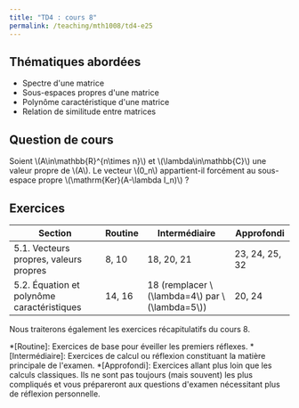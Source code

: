 ```yaml
---
title: "TD4 : cours 8"
permalink: /teaching/mth1008/td4-e25
---
```


## Thématiques abordées
- Spectre d'une matrice
- Sous-espaces propres d'une matrice
- Polynôme caractéristique d'une matrice
- Relation de similitude entre matrices

## Question de cours

Soient \\(A\in\mathbb{R}^{n\times n}\\) et \\(\lambda\in\mathbb{C}\\) une valeur propre de \\(A\\). Le vecteur \\(0_n\\) appartient-il forcément au sous-espace propre \\(\mathrm{Ker}(A-\lambda I_n)\\) ?

## Exercices

| Section                                    | Routine | Intermédiaire                                      | Approfondi     |
| ------------------------------------------ | ------- | -------------------------------------------------- | -------------- |
| 5.1. Vecteurs propres, valeurs propres     | 8, 10   | 18, 20, 21                                         | 23, 24, 25, 32 |
| 5.2. Équation et polynôme caractéristiques | 14, 16  | 18 (remplacer \\(\lambda=4\\) par \\(\lambda=5\\)) | 20, 24         |

Nous traiterons également les exercices récapitulatifs du cours 8.

*[Routine]: Exercices de base pour éveiller les premiers réflexes.
*[Intermédiaire]: Exercices de calcul ou réflexion constituant la matière principale de l'examen.
*[Approfondi]: Exercices allant plus loin que les calculs classiques. Ils ne sont pas toujours (mais souvent) les plus compliqués et vous prépareront aux questions d'examen nécessitant plus de réflexion personnelle.

